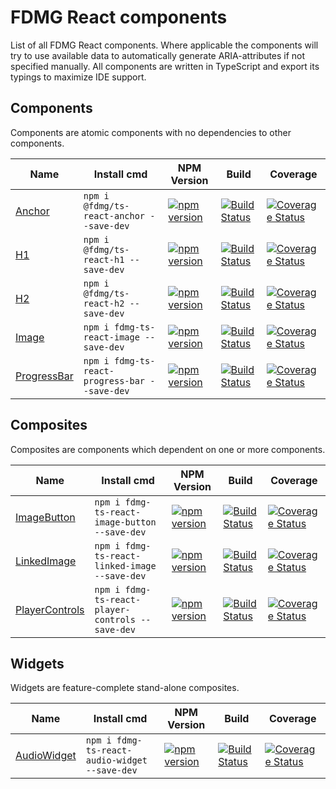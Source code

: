 # FDMG React components
List of all FDMG React components. Where applicable the components will try to use available data to automatically generate ARIA-attributes if not specified manually. All components are written in TypeScript and export its typings to maximize IDE support.

## Components
Components are atomic components with no dependencies to other components.

| Name                                                                      | Install cmd                                   | NPM Version                                                                                                                    | Build                                                                                                                                                             | Coverage                                                                                                                                                                                                   |
| ------------------------------------------------------------------------- | --------------------------------------------- | ------------------------------------------------------------------------------------------------------------------------------ | ----------------------------------------------------------------------------------------------------------------------------------------------------------------- | ---------------------------------------------------------------------------------------------------------------------------------------------------------------------------------------------------------- |
| [Anchor](https://github.com/FDMediagroep/fdmg-ts-react-anchor)            | `npm i @fdmg/ts-react-anchor --save-dev`      | [![npm version](https://badge.fury.io/js/%40fdmg%2Fts-react-anchor.svg)](https://badge.fury.io/js/%40fdmg%2Fts-react-anchor)   | [![Build Status](https://travis-ci.org/FDMediagroep/fdmg-ts-react-anchor.svg?branch=master)](https://travis-ci.org/FDMediagroep/fdmg-ts-react-anchor)             | [![Coverage Status](https://coveralls.io/repos/github/FDMediagroep/fdmg-ts-react-anchor/badge.svg?branch=master)](https://coveralls.io/github/FDMediagroep/fdmg-ts-react-anchor?branch=master)             |
| [H1](https://github.com/FDMediagroep/fdmg-ts-react-h1)                    | `npm i @fdmg/ts-react-h1 --save-dev`          | [![npm version](https://badge.fury.io/js/%40fdmg%2Fts-react-h1.svg)](https://badge.fury.io/js/%40fdmg%2Fts-react-h1)           | [![Build Status](https://travis-ci.org/FDMediagroep/fdmg-ts-react-h1.svg?branch=master)](https://travis-ci.org/FDMediagroep/fdmg-ts-react-h1)                     | [![Coverage Status](https://coveralls.io/repos/github/FDMediagroep/fdmg-ts-react-h1/badge.svg?branch=master)](https://coveralls.io/github/FDMediagroep/fdmg-ts-react-h1?branch=master)                     |
| [H2](https://github.com/FDMediagroep/fdmg-ts-react-h2)                    | `npm i @fdmg/ts-react-h2 --save-dev`          | [![npm version](https://badge.fury.io/js/%40fdmg%2Fts-react-h2.svg)](https://badge.fury.io/js/%40fdmg%2Fts-react-h2)           | [![Build Status](https://travis-ci.org/FDMediagroep/fdmg-ts-react-h2.svg?branch=master)](https://travis-ci.org/FDMediagroep/fdmg-ts-react-h2)                     | [![Coverage Status](https://coveralls.io/repos/github/FDMediagroep/fdmg-ts-react-h2/badge.svg?branch=master)](https://coveralls.io/github/FDMediagroep/fdmg-ts-react-h2?branch=master)                     |
| [Image](https://github.com/FDMediagroep/fdmg-ts-react-image)              | `npm i fdmg-ts-react-image --save-dev`        | [![npm version](https://badge.fury.io/js/fdmg-ts-react-image.svg)](https://badge.fury.io/js/fdmg-ts-react-image)               | [![Build Status](https://travis-ci.org/FDMediagroep/fdmg-ts-react-image.svg?branch=master)](https://travis-ci.org/FDMediagroep/fdmg-ts-react-image)               | [![Coverage Status](https://coveralls.io/repos/github/FDMediagroep/fdmg-ts-react-image/badge.svg?branch=master)](https://coveralls.io/github/FDMediagroep/fdmg-ts-react-image?branch=master)               |
| [ProgressBar](https://github.com/FDMediagroep/fdmg-ts-react-progress-bar) | `npm i fdmg-ts-react-progress-bar --save-dev` | [![npm version](https://badge.fury.io/js/fdmg-ts-react-progress-bar.svg)](https://badge.fury.io/js/fdmg-ts-react-progress-bar) | [![Build Status](https://travis-ci.org/FDMediagroep/fdmg-ts-react-progress-bar.svg?branch=master)](https://travis-ci.org/FDMediagroep/fdmg-ts-react-progress-bar) | [![Coverage Status](https://coveralls.io/repos/github/FDMediagroep/fdmg-ts-react-progress-bar/badge.svg?branch=master)](https://coveralls.io/github/FDMediagroep/fdmg-ts-react-progress-bar?branch=master) |

## Composites
Composites are components which dependent on one or more components.

| Name                                                                            | Install cmd                                      | NPM Version                                                                                                                          | Build                                                                                                                                                                   | Coverage                                                                                                                                                                                                            |
| ------------------------------------------------------------------------------- | ------------------------------------------------ | ------------------------------------------------------------------------------------------------------------------------------------ | ----------------------------------------------------------------------------------------------------------------------------------------------------------------------- | ------------------------------------------------------------------------------------------------------------------------------------------------------------------------------------------------------------------- |
| [ImageButton](https://github.com/FDMediagroep/fdmg-ts-react-image-button)       | `npm i fdmg-ts-react-image-button --save-dev`    | [![npm version](https://badge.fury.io/js/fdmg-ts-react-image-button.svg)](https://badge.fury.io/js/fdmg-ts-react-image-button)       | [![Build Status](https://travis-ci.org/FDMediagroep/fdmg-ts-react-image-button.svg?branch=master)](https://travis-ci.org/FDMediagroep/fdmg-ts-react-image-button)       | [![Coverage Status](https://coveralls.io/repos/github/FDMediagroep/fdmg-ts-react-image-button/badge.svg?branch=master)](https://coveralls.io/github/FDMediagroep/fdmg-ts-react-image-button?branch=master)          |
| [LinkedImage](https://github.com/FDMediagroep/fdmg-ts-react-linked-image)       | `npm i fdmg-ts-react-linked-image --save-dev`    | [![npm version](https://badge.fury.io/js/fdmg-ts-react-linked-image.svg)](https://badge.fury.io/js/fdmg-ts-react-linked-image)       | [![Build Status](https://travis-ci.org/FDMediagroep/fdmg-ts-react-linked-image.svg?branch=master)](https://travis-ci.org/FDMediagroep/fdmg-ts-react-linked-image)       | [![Coverage Status](https://coveralls.io/repos/github/FDMediagroep/fdmg-ts-react-linked-image/badge.svg?branch=master)](https://coveralls.io/github/FDMediagroep/fdmg-ts-react-linked-image?branch=master)          |
| [PlayerControls](https://github.com/FDMediagroep/fdmg-ts-react-player-controls) | `npm i fdmg-ts-react-player-controls --save-dev` | [![npm version](https://badge.fury.io/js/fdmg-ts-react-player-controls.svg)](https://badge.fury.io/js/fdmg-ts-react-player-controls) | [![Build Status](https://travis-ci.org/FDMediagroep/fdmg-ts-react-player-controls.svg?branch=master)](https://travis-ci.org/FDMediagroep/fdmg-ts-react-player-controls) | [![Coverage Status](https://coveralls.io/repos/github/FDMediagroep/fdmg-ts-react-player-controls/badge.svg?branch=master)](https://coveralls.io/github/FDMediagroep/fdmg-ts-react-player-controls?branch=master)    |

## Widgets
Widgets are feature-complete stand-alone composites.

| Name                                                                            | Install cmd                                      | NPM Version                                                                                                                          | Build                                                                                                                                                                   | Coverage                                                                                                                                                                                                            |
| ------------------------------------------------------------------------------- | ------------------------------------------------ | ------------------------------------------------------------------------------------------------------------------------------------ | ----------------------------------------------------------------------------------------------------------------------------------------------------------------------- | ------------------------------------------------------------------------------------------------------------------------------------------------------------------------------------------------------------------- |
| [AudioWidget](https://github.com/FDMediagroep/fdmg-ts-react-audio-widget)       | `npm i fdmg-ts-react-audio-widget --save-dev`    | [![npm version](https://badge.fury.io/js/fdmg-ts-react-audio-widget.svg)](https://badge.fury.io/js/fdmg-ts-react-audio-widget)       | [![Build Status](https://travis-ci.org/FDMediagroep/fdmg-ts-react-audio-widget.svg?branch=master)](https://travis-ci.org/FDMediagroep/fdmg-ts-react-audio-widget)       | [![Coverage Status](https://coveralls.io/repos/github/FDMediagroep/fdmg-ts-react-audio-widget/badge.svg?branch=master)](https://coveralls.io/github/FDMediagroep/fdmg-ts-react-audio-widget?branch=master)          |
